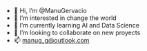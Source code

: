 - 👋 Hi, I’m @ManuGervacio 
- 👀 I’m interested in change the world
- 🌱 I’m currently learning AI and Data Science
- 💞️ I’m looking to collaborate on new proyects
- 📫 manug_g@outlook.com

<!---
ManuGervacio/ManuGervacio is a ✨ special ✨ repository because its `README.md` (this file) appears on your GitHub profile.
You can click the Preview link to take a look at your changes.
--->
